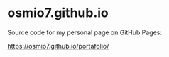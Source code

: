 # osmio7.github.io
Source code for my personal page on GitHub Pages:

https://osmio7.github.io/portafolio/
